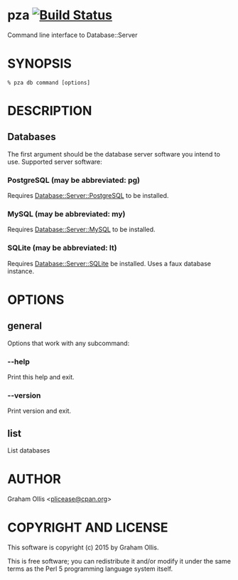 # pza [![Build Status](https://secure.travis-ci.org/plicease/App-pza.png)](http://travis-ci.org/plicease/App-pza)

Command line interface to Database::Server

# SYNOPSIS

    % pza db command [options]

# DESCRIPTION

## Databases

The first argument should be the database server software
you intend to use.  Supported server software:

### PostgreSQL (may be abbreviated: pg)

Requires [Database::Server::PostgreSQL](https://metacpan.org/pod/Database::Server::PostgreSQL) to be installed.

### MySQL (may be abbreviated: my)

Requires [Database::Server::MySQL](https://metacpan.org/pod/Database::Server::MySQL) to be installed.

### SQLite (may be abbreviated: lt)

Requires [Database::Server::SQLite](https://metacpan.org/pod/Database::Server::SQLite) be installed.  Uses
a faux database instance.

# OPTIONS

## general

Options that work with any subcommand:

### --help

Print this help and exit.

### --version

Print version and exit.

## list

List databases

# AUTHOR

Graham Ollis &lt;plicease@cpan.org>

# COPYRIGHT AND LICENSE

This software is copyright (c) 2015 by Graham Ollis.

This is free software; you can redistribute it and/or modify it under
the same terms as the Perl 5 programming language system itself.
